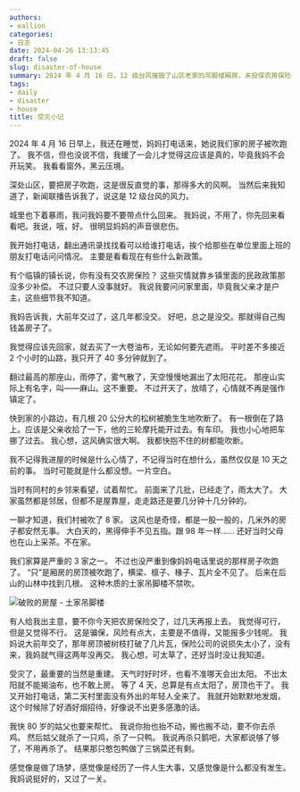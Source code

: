 ```yaml
---
authors:
- eallion
categories:
- 日志
date: 2024-04-26 13:13:45
draft: false
slug: disaster-of-house
summary: 2024 年 4 月 16 日，12 级台风摧毁了山区老家的吊脚楼厢房，未投保农房保险需自费重建。返乡途中目睹断裂的松树和灾后惨状，村民互助修房时以烟酒答谢，最终在放晴后完成修缮。这场天灾恍如梦境，却让全家更珍惜共渡难关的温情。
tags:
- daily
- disaster
- house
title: 受灾小记
---
```

2024 年 4 月 16 日早上，我还在睡觉，妈妈打电话来，她说我们家的房子被吹跑了。
我不信，但也没说不信，我缓了一会儿才觉得这应该是真的，毕竟我妈不会开玩笑。
我看看窗外，黑云压境。

深处山区，要把房子吹跑，这是很反直觉的事，那得多大的风啊。
当然后来我知道了，新闻联播告诉我了，说这是 12 级台风的风力。

城里也下着暴雨，我问我妈要不要带点什么回来。
我妈说，不用了，你先回来看看吧。我说，哦，好。
很明显妈妈的声音很悲伤。

我开始打电话，翻出通讯录找找看可以给谁打电话，挨个给那些在单位里面上班的朋友打电话问问情况。
主要是看看现在有些什么新政策。

有个临镇的镇长说，你有没有交农房保险？
这些灾情就靠乡镇里面的民政政策那没多少补偿。
不过只要人没事就好。
我说我要问问家里面，毕竟我父亲才是户主，这些细节我不知道。

我妈告诉我，大前年交过了，这几年都没交。
好吧，总之是没交。那就得自己掏钱盖房子了。

我觉得应该先回家，就去买了一大卷油布，无论如何要先遮雨。
平时差不多接近 2 个小时的山路，我只开了 40 多分钟就到了。

翻过最高的那座山，雨停了，雾气散了，天空慢慢地漏出了太阳花花。
那座山实际上有名字，叫——麻山。这不重要。
不过开天了，放晴了，心情就不再是强作镇定了。

快到家的小路边，有几根 20 公分大的松树被脆生生地吹断了。
有一根倒在了路上。应该是父亲收拾了一下，他的三轮摩托能开过去。有车印。
我也小心地把车挪了过去。
我心想，这风确实很大啊。
我都快抱不住的树都能吹断。

我不记得我进屋的时候是什么心情了，不记得当时在想什么，虽然仅仅是 10 天之前的事。
当时可能就是什么都没想。一片空白。

当时有同村的乡邻来看望，试着帮忙。
前面来了几批，已经走了，雨太大了。
大家虽然都是邻居，但都不是屋靠屋，走走路还是要几分钟十几分钟的。

一聊才知道，我们村被吹了 8 家。
这风也是奇怪，都是一股一股的，几米外的房子都安然无事。
大白天的，黑得伸手不见五指。跟 98 年一样……
还好当时父母也在山上采茶。不在家。

我们家算是严重的 3 家之一。
不过也没严重到像妈妈电话里说的那样房子吹跑了。
“只”是厢房的房顶被吹跑了，横梁、檩子、椽子、瓦片全不见了。
后来在后山的山林中找到几根。
这种木质的土家吊脚楼不禁吹。

![破败的房屋 - 土家吊脚楼](background.jpg "破败的房屋 - 土家吊脚楼")

有人给我出主意，要不你今天把农房保险交了，过几天再报上去。
我觉得可行，但是又觉得不行。
这是骗保，风险有点大，主要是不值得，又能报多少钱呢。
我妈说大前年交了，那年房顶被树枝打破了几片瓦，保险公司的说损失太小了，没有来，我妈就气得这两年没再交。
我心想，可太草了，还好当时没让我知道。

受灾了，最重要的当然是重建。
天气时好时坏，也看不准哪天会出太阳。
不出太阳就不能揭油布，也不敢上房。
等了 4 天，总算是有点太阳了，房顶也干了。
我又开始打电话，第二天村里面没有外出的年轻人全来了。
我就开始默默地发烟，这个时候除了好酒好烟招待，好像说不出更多感激的话。

我快 80 岁的姑父也要来帮忙。
我说你抬也抬不动，搬也搬不动，要不你去杀鸡。
然后姑父就杀了一只鸡，杀了一只鸭。
我说再杀只鹅吧，大家都说够了够了，不用再杀了。
结果那只憨包鸭做了三锅菜还有剩。

感觉像是做了场梦，感觉像是经历了一件人生大事，又感觉像是什么都没有发生。
我妈说挺好的，又过了一关。